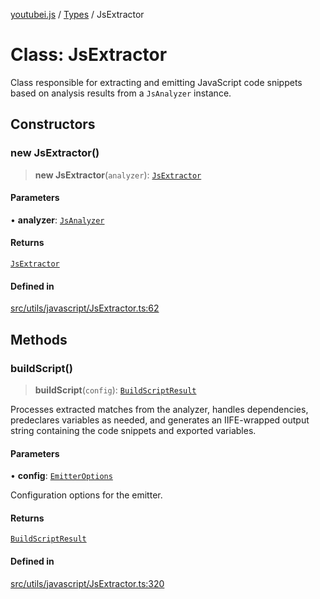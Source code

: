 [youtubei.js](../../../README.md) / [Types](../README.md) / JsExtractor

# Class: JsExtractor

Class responsible for extracting and emitting JavaScript code snippets
based on analysis results from a `JsAnalyzer` instance.

## Constructors

### new JsExtractor()

> **new JsExtractor**(`analyzer`): [`JsExtractor`](JsExtractor.md)

#### Parameters

• **analyzer**: [`JsAnalyzer`](JsAnalyzer.md)

#### Returns

[`JsExtractor`](JsExtractor.md)

#### Defined in

[src/utils/javascript/JsExtractor.ts:62](https://github.com/LuanRT/YouTube.js/blob/af92984523f90200a18314b94478a2697c9deab0/src/utils/javascript/JsExtractor.ts#L62)

## Methods

### buildScript()

> **buildScript**(`config`): [`BuildScriptResult`](../interfaces/BuildScriptResult.md)

Processes extracted matches from the analyzer, handles dependencies, predeclares 
variables as needed, and generates an IIFE-wrapped output string containing the
code snippets and exported variables.

#### Parameters

• **config**: [`EmitterOptions`](../interfaces/EmitterOptions.md)

Configuration options for the emitter.

#### Returns

[`BuildScriptResult`](../interfaces/BuildScriptResult.md)

#### Defined in

[src/utils/javascript/JsExtractor.ts:320](https://github.com/LuanRT/YouTube.js/blob/af92984523f90200a18314b94478a2697c9deab0/src/utils/javascript/JsExtractor.ts#L320)

